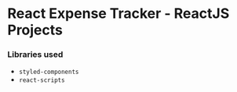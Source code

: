 # React Expense Tracker - ReactJS Projects



### Libraries used
* `styled-components`
* `react-scripts`




